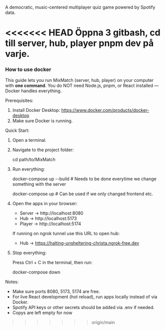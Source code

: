 A democratic, music-centered multiplayer quiz game powered by Spotify data.

<<<<<<< HEAD
Öppna 3 gitbash, 
cd till server, hub, player
pnpm dev på varje.
=======
### How to use docker
This guide lets you run MixMatch (server, hub, player) on your computer with **one command**. You do NOT need Node.js, pnpm, or React installed — Docker handles everything.

Prerequisites:
1. Install Docker Desktop: https://www.docker.com/products/docker-desktop
2. Make sure Docker is running.

Quick Start:

1. Open a terminal.
2. Navigate to the project folder:

   cd path/to/MixMatch

3. Run everything:

   docker-compose up --build # Needs to be done everytime we change something with the server

   docker-compose up # Can be used if we only changed frontend etc.

5. Open the apps in your browser:

   - Server → http://localhost:8080
   - Hub → http://localhost:5173
   - Player → http://localhost:5174
   
   
   If running on ngrok tunnel use this URL to open hub:
   - Hub → https://halting-unsheltering-christa.ngrok-free.dev 

6. Stop everything:

   Press Ctrl + C in the terminal, then run:

   docker-compose down

Notes:
- Make sure ports 8080, 5173, 5174 are free.
- For live React development (hot reload), run apps locally instead of via Docker.
- Spotify API keys or other secrets should be added via .env if needed.
- Copys are left empty for now
>>>>>>> origin/main
